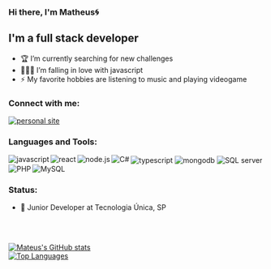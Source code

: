 ### Hi there, I'm Matheus🌀

## I'm a full stack developer

- 🏆 I’m currently searching for new challenges
- 👨🏻‍💻 I’m falling in love with javascript
- ⚡ My favorite hobbies are listening to music and playing videogame

### Connect with me:
[<img align="center" alt="personal site" src="https://img.shields.io/badge/LinkedIn-0077B5?style=for-the-badge&logo=linkedin&logoColor=white" />][linkedin]


### Languages and Tools:

<img align="left" alt="javascript" src="https://img.shields.io/badge/JavaScript-F7DF1E?style=for-the-badge&logo=javascript&logoColor=black" />
<img align="center" alt="typescript" src="https://img.shields.io/badge/TypeScript-007ACC?style=for-the-badge&logo=typescript&logoColor=white" />
<img align="left" alt="react" src="https://img.shields.io/badge/React-20232A?style=for-the-badge&logo=react&logoColor=61DAFB" />
<img align="left" alt="node.js" src="https://img.shields.io/badge/Node.js-43853D?style=for-the-badge&logo=node-dot-js&logoColor=white" />
<img align="center" alt="mongodb" src="https://img.shields.io/badge/MongoDB-4EA94B?style=for-the-badge&logo=mongodb&logoColor=white" />
<img align="left" alt="C#" src="https://img.shields.io/badge/C%23-239120?style=for-the-badge&logo=c-sharp&logoColor=white" />
<img align="center" alt="SQL server" src="https://img.shields.io/badge/Microsoft%20SQL%20Sever-CC2927?style=for-the-badge&logo=microsoft%20sql%20server&logoColor=white" />
<img align="left" alt="PHP" src="https://img.shields.io/badge/PHP-777BB4?style=for-the-badge&logo=php&logoColor=white" />
<img align="center" alt="MySQL" src="https://img.shields.io/badge/MySQL-00000F?style=for-the-badge&logo=mysql&logoColor=white" />

### Status:
- 💼 Junior Developer at Tecnologia Única, SP


<br />
<br />

[![Mateus's GitHub stats](https://github-readme-stats.vercel.app/api?username=matheusmoselli&theme=dracula&show_icons=true&count_private=true)](https://github.com/matheusmoselli/) <br />
[![Top Languages](https://github-readme-stats.vercel.app/api/top-langs/?username=matheusmoselli&theme=dracula)](https://github.com/matheusmoselli/)

[linkedin]: https://linkedin.com/in/matheusmoselli
